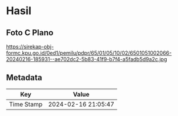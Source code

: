 # Hasil

## Foto C Plano

https://sirekap-obj-formc.kpu.go.id/0ed1/pemilu/pdpr/65/01/05/10/02/6501051002066-20240216-185931--ae702dc2-5b83-41f9-b7f4-a5fadb5d9a2c.jpg


## Metadata

| Key        | Value               |
| ---------- | ------------------- |
| Time Stamp | 2024-02-16 21:05:47 |



